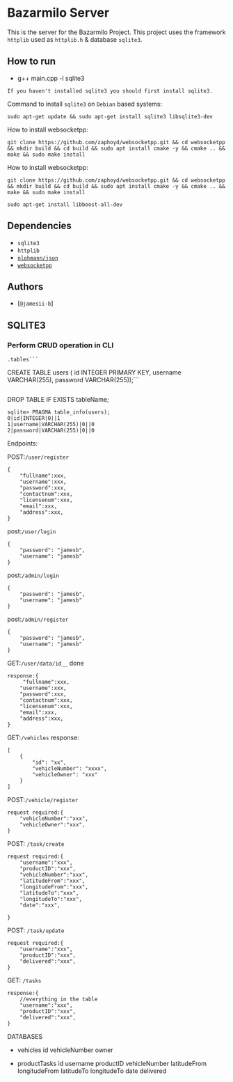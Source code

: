 # Bazarmilo Server
This is the server for the Bazarmilo Project. This project uses the framework `httplib` used as `httplib.h` & database `sqlite3`.

## How to run
- g++ main.cpp  -l sqlite3
```
If you haven't installed sqlite3 you should first install sqlite3.
```
Command to install `sqlite3` on `Debian` based systems:
```
sudo apt-get update && sudo apt-get install sqlite3 libsqlite3-dev
```
How to install websocketpp:
```
git clone https://github.com/zaphoyd/websocketpp.git && cd websocketpp && mkdir build && cd build && sudo apt install cmake -y && cmake .. && make && sudo make install
```
How to install websocketpp:
```
git clone https://github.com/zaphoyd/websocketpp.git && cd websocketpp && mkdir build && cd build && sudo apt install cmake -y && cmake .. && make && sudo make install
```
```
sudo apt-get install libboost-all-dev
```
## Dependencies
- `sqlite3`
- `httplib`
- [`nlohmann/json`]("https://github.com/nlohmann/json/blob/develop/single_include/nlohmann/json.hpp")
- [`websocketpp`]("https://github.com/zaphoyd/websocketpp.git")


## Authors
- [`@jamesii-b`]


## SQLITE3

### Perform CRUD operation in CLI

```
.tables```

```
CREATE TABLE users ( id INTEGER PRIMARY KEY,
    username VARCHAR(255),
    password VARCHAR(255));```
```

```
DROP TABLE IF EXISTS tableName;

```
sqlite> PRAGMA table_info(users);
0|id|INTEGER|0||1
1|username|VARCHAR(255)|0||0
2|password|VARCHAR(255)|0||0
```

Endpoints:

POST:`/user/register` 
```
{
    "fullname":xxx,
    "username":xxx,
    "password":xxx,
    "contactnum":xxx,
    "licensenum":xxx,
    "email":xxx,
    "address":xxx,
}
```

post:`/user/login`
```
{
    "password": "jamesb",
    "username": "jamesb"
}
```

post:`/admin/login`
```
{
    "password": "jamesb",
    "username": "jamesb"
}
```
post:`/admin/register`
```
{
    "password": "jamesb",
    "username": "jamesb"
}
```

GET:`/user/data/id__` done
```
response:{
     "fullname":xxx,
    "username":xxx,
    "password":xxx,
    "contactnum":xxx,
    "licensenum":xxx,
    "email":xxx,
    "address":xxx,
}
```

GET:`/vehicles`
response:
```
[
    {
        "id": "xx",
        "vehicleNumber": "xxxx",
        "vehicleOwner": "xxx"
    }
]
```

POST:`/vehicle/register`
```
request required:{
    "vehicleNumber":"xxx",
    "vehicleOwner":"xxx",
}
```

POST: `/task/create`
```
request required:{
    "username":"xxx",
    "productID":"xxx",
    "vehicleNumber":"xxx",
    "latitudeFrom":"xxx",
    "longitudeFrom":"xxx",
    "latitudeTo":"xxx",
    "longitudeTo":"xxx",
    "date":"xxx",

}
```

POST: `/task/update`
```
request required:{
    "username":"xxx",
    "productID":"xxx",
    "delivered":"xxx",
}
```
GET: `/tasks`
```
response:{
    //everything in the table
    "username":"xxx",
    "productID":"xxx",
    "delivered":"xxx",
}
```

DATABASES

- vehicles
    id
    vehicleNumber
    owner

- productTasks
    id
    username
    productID
    vehicleNumber
    latitudeFrom
    longitudeFrom
    latitudeTo
    longitudeTo
    date
    delivered

